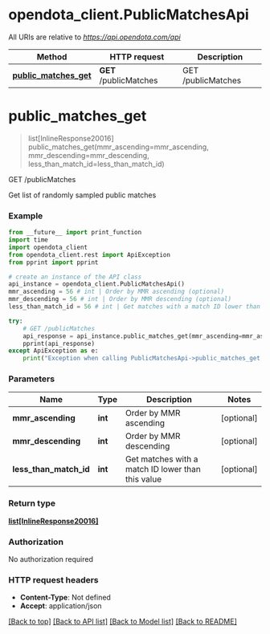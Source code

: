 # opendota_client.PublicMatchesApi

All URIs are relative to *https://api.opendota.com/api*

Method | HTTP request | Description
------------- | ------------- | -------------
[**public_matches_get**](PublicMatchesApi.md#public_matches_get) | **GET** /publicMatches | GET /publicMatches


# **public_matches_get**
> list[InlineResponse20016] public_matches_get(mmr_ascending=mmr_ascending, mmr_descending=mmr_descending, less_than_match_id=less_than_match_id)

GET /publicMatches

Get list of randomly sampled public matches

### Example
```python
from __future__ import print_function
import time
import opendota_client
from opendota_client.rest import ApiException
from pprint import pprint

# create an instance of the API class
api_instance = opendota_client.PublicMatchesApi()
mmr_ascending = 56 # int | Order by MMR ascending (optional)
mmr_descending = 56 # int | Order by MMR descending (optional)
less_than_match_id = 56 # int | Get matches with a match ID lower than this value (optional)

try:
    # GET /publicMatches
    api_response = api_instance.public_matches_get(mmr_ascending=mmr_ascending, mmr_descending=mmr_descending, less_than_match_id=less_than_match_id)
    pprint(api_response)
except ApiException as e:
    print("Exception when calling PublicMatchesApi->public_matches_get: %s\n" % e)
```

### Parameters

Name | Type | Description  | Notes
------------- | ------------- | ------------- | -------------
 **mmr_ascending** | **int**| Order by MMR ascending | [optional] 
 **mmr_descending** | **int**| Order by MMR descending | [optional] 
 **less_than_match_id** | **int**| Get matches with a match ID lower than this value | [optional] 

### Return type

[**list[InlineResponse20016]**](InlineResponse20016.md)

### Authorization

No authorization required

### HTTP request headers

 - **Content-Type**: Not defined
 - **Accept**: application/json

[[Back to top]](#) [[Back to API list]](../README.md#documentation-for-api-endpoints) [[Back to Model list]](../README.md#documentation-for-models) [[Back to README]](../README.md)

